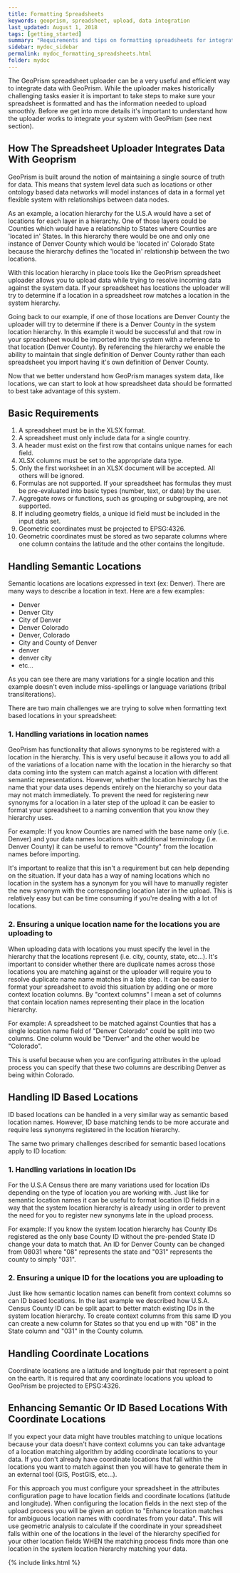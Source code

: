 ```yaml
---
title: Formatting Spreadsheets
keywords: geoprism, spreadsheet, upload, data integration
last_updated: August 1, 2018
tags: [getting_started]
summary: "Requirements and tips on formatting spreadsheets for integration with GeoPrism."
sidebar: mydoc_sidebar
permalink: mydoc_formatting_spreadsheets.html
folder: mydoc
---
```


The GeoPrism spreadsheet uploader can be a very useful and efficient way to integrate data with GeoPrism. While the uploader makes historically challenging tasks easier it is important to take steps to make sure your spreadsheet is formatted and has the information needed to upload smoothly. Before we get into more details it's important to understand how the uploader works to integrate your system with GeoPrism (see next section).

## How The Spreadsheet Uploader Integrates Data With Geoprism
GeoPrism is built around the notion of maintaining a single source of truth for data. This means that system level data such as locations or other ontology based data networks will model instances of data in a formal yet flexible system with relationships between data nodes.

As an example, a location hierarchy for the U.S.A would have a set of locations for each layer in a hierarchy. One of those layers could be Counties which would have a relationship to States where Counties are 'located in' States. In this hierarchy there would be one and only one instance of Denver County which would be 'located in' Colorado State because the hierarchy defines the 'located in' relationship between the two locations.

With this location hierarchy in place tools like the GeoPrism spreadsheet uploader allows you to upload data while trying to resolve incoming data against the system data. If your spreadsheet has locations the uploader will try to determine if a location in a spreadsheet row matches a location in the system hierarchy.

Going back to our example, if one of those locations are Denver County the uploader will try to determine if there is a Denver County in the system location hierarchy. In this example it would be successful and that row in your spreadsheet would be imported into the system with a reference to that location (Denver County). By referencing the hierarchy we enable the ability to maintain that single definition of Denver County rather than each spreadsheet you import having it's own definition of Denver County.

Now that we better understand how GeoPrism manages system data, like locations, we can start to look at how spreadsheet data should be formatted to best take advantage of this system.

## Basic Requirements

1.  A spreadsheet must be in the XLSX format.
2.  A spreadsheet must only include data for a single country.
3.  A header must exist on the first row that contains unique names for each field.
4.  XLSX columns must be set to the appropriate data type.
5.  Only the first worksheet in an XLSX document will be accepted. All others will be ignored.
6.  Formulas are not supported. If your spreadsheet has formulas they must be pre-evaluated into basic types (number, text, or date) by the user.
7.  Aggregate rows or functions, such as grouping or subgrouping, are not supported.
8.  If including geometry fields, a unique id field must be included in the input data set.
9.  Geometric coordinates must be projected to EPSG:4326.
10. Geometric coordinates must be stored as two separate columns where one column contains the latitude and the other contains the longitude.


## Handling Semantic Locations
Semantic locations are locations expressed in text (ex: Denver). There are many ways to describe a location in text. Here are a few examples:

* Denver
* Denver City
* City of Denver
* Denver Colorado
* Denver, Colorado
* City and County of Denver
* denver
* denver city
* etc...

As you can see there are many variations for a single location and this example doesn't even include miss-spellings or language variations (tribal transliterations).

There are two main challenges we are trying to solve when formatting text based locations in your spreadsheet:

### 1. Handling variations in location names
GeoPrism has functionality that allows synonyms to be registered with a location in the hierarchy. This is very useful because it allows you to add all of the variations of a location name with the location in the hierarchy so that data coming into the system can match against a location with different semantic representations. However, whether the location hierarchy has the name that your data uses depends entirely on the hierarchy so your data may not match immediately. To prevent the need for registering new synonyms for a location in a later step of the upload it can be easier to format your spreadsheet to a naming convention that you know they hierarchy uses.

For example: If you know Counties are named with the base name only (i.e. Denver) and your data names locations with additional terminology (i.e. Denver County) it can be useful to remove "County" from the location names before importing.

It's important to realize that this isn't a requirement but can help depending on the situation. If your data has a way of naming locations which no location in the system has a synonym for you will have to manually register the new synonym with the corresponding location later in the upload. This is relatively easy but can be time consuming if you're dealing with a lot of locations.

### 2. Ensuring a unique location name for the locations you are uploading to
When uploading data with locations you must specify the level in the hierarchy that the locations represent (i.e. city, county, state, etc...). It's important to consider whether there are duplicate names across those locations you are matching against or the uploader will require you to resolve duplicate name name matches in a late step. It can be easier to format your spreadsheet to avoid this situation by adding one or more context location columns. By "context columns" I mean a set of columns that contain location names representing their place in the location hierarchy.

For example: A spreadsheet to be matched against Counties that has a single location name field of "Denver Colorado" could be split into two columns. One column would be "Denver" and the other would be "Colorado".

This is useful because when you are configuring attributes in the upload process you can specify that these two columns are describing Denver as being within Colorado.


## Handling ID Based Locations
ID based locations can be handled in a very similar way as semantic based location names. However, ID base matching tends to be more accurate and require less synonyms registered in the location hierarchy.

The same two primary challenges described for semantic based locations apply to ID location:

### 1. Handling variations in location IDs
For the U.S.A Census there are many variations used for location IDs depending on the type of location you are working with. Just like for semantic location names it can be useful to format location ID fields in a way that the system location hierarchy is already using in order to prevent the need for you to register new synonyms late in the upload process.

For example: If you know the system location hierarchy has County IDs registered as the only base County ID without the pre-pended State ID change your data to match that. An ID for Denver County can be changed from 08031 where "08" represents the state and "031" represents the county to simply "031".

### 2. Ensuring a unique ID for the locations you are uploading to
Just like how semantic location names can benefit from context columns so can ID based locations. In the last example we described how U.S.A. Census County ID can be split apart to better match existing IDs in the system location hierarchy. To create context columns from this same ID you can create a new column for States so that you end up with "08" in the State column and "031" in the County column.


## Handling Coordinate Locations
Coordinate locations are a latitude and longitude pair that represent a point on the earth. It is required that any coordinate locations you upload to GeoPrism be projected to EPSG:4326.

## Enhancing Semantic Or ID Based Locations With Coordinate Locations
If you expect your data might have troubles matching to unique locations because your data doesn't have context columns you can take advantage of a location matching algorithm by adding coordinate locations to your data. If you don't already have coordinate locations that fall within the locations you want to match against then you will have to generate them in an external tool (GIS, PostGIS, etc...).

For this approach you must configure your spreadsheet in the attributes configuration page to have location fields and coordinate locations (latitude and longitude). When configuring the location fields in the next step of the upload process you will be given an option to "Enhance location matches for ambiguous location names with coordinates from your data". This will use geometric analysis to calculate if the coordinate in your spreadsheet falls within one of the locations in the level of the hierarchy specified for your other location fields WHEN the matching process finds more than one location in the system location hierarchy matching your data.


{% include links.html %}

